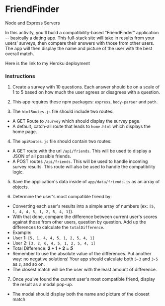 # FriendFinder
Node and Express Servers

In this activity, you'll build a compatibility-based "FriendFinder" application -- basically a dating app. This full-stack site will take in results from your users' surveys, then compare their answers with those from other users. The app will then display the name and picture of the user with the best overall match.

Here is the link to my Heroku deployment



### Instructions

1. Create a survey with 10 questions. Each answer should be on a scale of 1 to 5 based on how much the user agrees or disagrees with a question.

2. This app requires these npm packages: `express`, `body-parser` and `path`.

3. The `htmlRoutes.js` file should include two routes:

* A GET Route to `/survey` which should display the survey page.
* A default, catch-all route that leads to `home.html` which displays the home page.

4. The `apiRoutes.js` file should contain two routes:

* A GET route with the url `/api/friends`. This will be used to display a JSON of all possible friends.
* A POST routes `/api/friends`. This will be used to handle incoming survey results. This route will also be used to handle the compatibility logic.

5. Save the application's data inside of `app/data/friends.js` as an array of objects.

6. Determine the user's most compatible friend by:

* Converting each user's results into a simple array of numbers (ex: `[5, 1, 4, 4, 5, 1, 2, 5, 4, 1]`).
* With that done, compare the difference between current user's scores against those from other users, question by question. Add up the differences to calculate the `totalDifference`.
* Example:
* User 1: `[5, 1, 4, 4, 5, 1, 2, 5, 4, 1]`
* User 2: `[3, 2, 6, 4, 5, 1, 2, 5, 4, 1]`
* Total Difference: **2 + 1 + 2 =** **_5_**
* Remember to use the absolute value of the differences. Put another way: no negative solutions! Your app should calculate both `5-3` and `3-5` as `2`, and so on.
* The closest match will be the user with the least amount of difference.

7. Once you've found the current user's most compatible friend, display the result as a modal pop-up.
* The modal should display both the name and picture of the closest match

